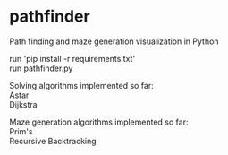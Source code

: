 # pathfinder
Path finding and maze generation visualization in Python  
  
run 'pip install -r requirements.txt'  
run pathfinder.py  
  
Solving algorithms implemented so far:  
Astar  
Dijkstra  
  
Maze generation algorithms implemented so far:  
Prim's  
Recursive Backtracking  
